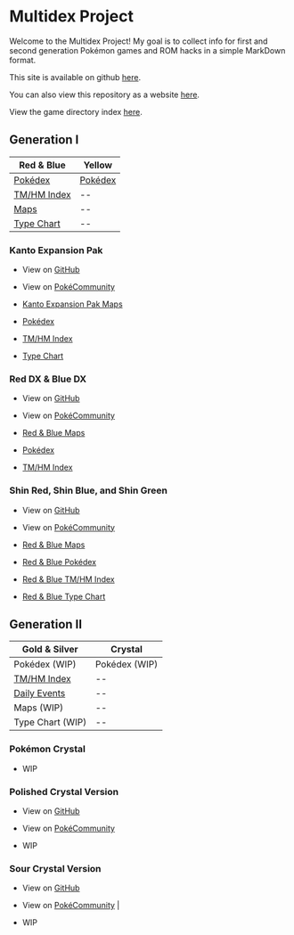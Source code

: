 # Multidex Project

Welcome to the Multidex Project! My goal is to collect info for first and second generation Pokémon games and ROM hacks in a simple MarkDown format.

This site is available on github [here](https://github.com/AWBuchanan7/multidex).

You can also view this repository as a website [here](https://awbuchanan7.github.io/multidex/).

View the game directory index [here](game-directory.md).

## Generation I

| Red & Blue                              | Yellow |
|-----------------------------------------|--------|
| [Pokédex](red-blue/pokedex.md)      | [Pokédex](yellow/pokedex.md) |
| [TM/HM Index](red-blue/tmindex.md)  | -- |
| [Maps](red-blue/maps.md)            | -- |
| [Type Chart](red-blue/typechart.md) | -- |

### Kanto Expansion Pak

* View on [GitHub](https://github.com/PlagueVonKarma/kep-hack)

* View on [PokéCommunity](https://www.pokecommunity.com/threads/kanto-expansion-pak.525646/)

* [Kanto Expansion Pak Maps](kanto-expansion-pak/maps.md)

* [Pokédex](kanto-expansion-pak/pokedex.md)

* [TM/HM Index](kanto-expansion-pak/tmindex.md)

* [Type Chart](kanto-expansion-pak/typechart.md)

### Red DX & Blue DX

* View on [GitHub](https://github.com/TheScarletSword/pokereddeluxe)

* View on [PokéCommunity](https://www.pokecommunity.com/threads/pokemon-red-blue-deluxe.360339/)

* [Red & Blue Maps](red-blue/maps.md)

* [Pokédex](red-dx-blue-dx/pokedex.md)

* [TM/HM Index](red-dx-blue-dx/tmindex.md)

### Shin Red, Shin Blue, and Shin Green

* View on [GitHub](https://github.com/jojobear13/shinpokered)

* View on [PokéCommunity](https://www.pokecommunity.com/threads/shin-pokemon-red-blue-green-jp-builds-bugfix-ai-and-qol-patch.427398/)

* [Red & Blue Maps](red-blue/maps.md)

* [Red & Blue Pokédex](red-blue/pokedex.md)

* [Red & Blue TM/HM Index](red-blue/tmindex.md)

* [Red & Blue Type Chart](red-blue/typechart.md)

## Generation II

| Gold & Silver                      | Crystal |
|------------------------------------|---------|
| Pokédex (WIP)      | Pokédex (WIP) |
| [TM/HM Index](gold-silver/tm-index.md)  | -- |
| [Daily Events](gold-silver/daily-events.md) | -- |
| Maps (WIP)            | -- |
| Type Chart (WIP) | -- |

### Pokémon Crystal

* WIP

### Polished Crystal Version

* View on [GitHub](https://github.com/Rangi42/polishedcrystal)

* View on [PokéCommunity](https://www.pokecommunity.com/threads/pok%C3%A9mon-polished-crystal-update-3-1-1.373172/)

* WIP

### Sour Crystal Version

* View on [GitHub](https://github.com/SoupPotato/Sourcrystal)

* View on [PokéCommunity](https://www.pokecommunity.com/threads/pokemon-sour-crystal-improvement-hack.434361/) |

* WIP
